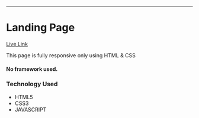 ---

# Landing Page

[Live Link](https://bit.ly/41mrK5G)

This page is fully responsive only using HTML & CSS

#### No framework used.

### Technology Used

- HTML5
- CSS3
- JAVASCRIPT
